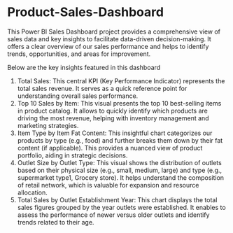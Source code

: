 # Product-Sales-Dashboard
This Power BI Sales Dashboard project provides a comprehensive view of sales data and key insights to facilitate data-driven decision-making. It offers a clear overview of our sales performance and helps to identify trends, opportunities, and areas for improvement. 

Below are the key insights featured in this dashboard

1) Total Sales:
This central KPI (Key Performance Indicator) represents the total sales revenue. It serves as a quick reference point for understanding overall sales performance.
2) Top 10 Sales by Item:
This visual presents the top 10 best-selling items in product catalog. It allows to quickly identify which products are driving the most revenue, helping with inventory management and marketing strategies.
3) Item Type by Item Fat Content:
This insightful chart categorizes our products by type (e.g., food) and further breaks them down by their fat content (if applicable). This provides a nuanced view of product portfolio, aiding in strategic decisions.
4) Outlet Size by Outlet Type:
This visual shows the distribution of outlets based on their physical size (e.g., small, medium, large) and type (e.g., supermarket type1, Grocery store). It helps understand the composition of retail network, which is valuable for expansion and resource allocation.
5) Total Sales by Outlet Establishment Year:
This chart displays the total sales figures grouped by the year outlets were established. It enables to assess the performance of newer versus older outlets and identify trends related to their age.
